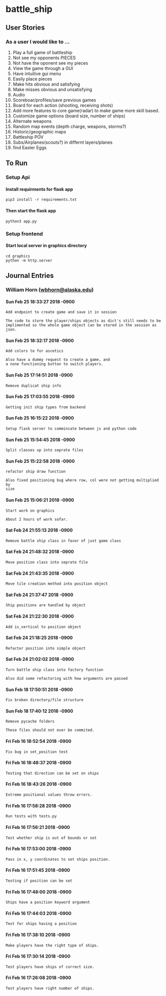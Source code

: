 # battle_ship

## User Stories
### As a user I would like to ...
  1. Play a full game of battleship
  2. Not see my opponents PIECES
  3. Not have the oponent see my pieces
  4. View the game through a GUI
  5. Have intuitive gui menu
  6. Easily place pieces
  7. Make hits obvious and satisfying
  8. Make misses obvious and unsatisfying
  9. Audio
  10. Scoreboar/profiles/save previous games
  11. Board for each action (shooting, receiving shots)
  12. Add more features to core game(radar) to make game more skill based.
  13. Customize game options (board size, number of ships)
  14. Alternate weapons
  15. Random map events (depth charge, weapons, storms?)
  16. Historic/geographic maps
  17. Battleship POV
  18. Subs/Airplanes(scouts?) in differnt layers/planes
  19. find Easter Eggs


## To Run

### Setup Api
#### Install requirments for flask app
    pip3 install -r requirements.txt

#### Then start the flask app
    python3 app.py

### Setup frontend
#### Start local server in graphics directory
    cd graphics
    python -m http.server

## Journal Entries

### William Horn (<wbhorn@alaska.edu>)

####    Sun Feb 25 18:33:27 2018 -0900

    Add endpoint to create game and save it in session

    The code to store the player/ships objects as dict's still needs to be
    implimented so the whole game object can be stored in the session as
    json.

####    Sun Feb 25 18:32:17 2018 -0900

    Add colors to for ascetics

    Also have a dummy request to create a game, and
    a none functioning button to switch players.

####    Sun Feb 25 17:14:51 2018 -0900

    Remove duplicat ship info

####    Sun Feb 25 17:03:55 2018 -0900

    Getting init ship types from backend

####    Sun Feb 25 16:15:22 2018 -0900

    Setup flask server to commincate between js and python code

####    Sun Feb 25 15:54:45 2018 -0900

    Split classes up into seprate files

####    Sun Feb 25 15:22:58 2018 -0900

    refactor ship draw function

    Also fixed positioning bug where row, col were not getting multiplied by
    size

####    Sun Feb 25 15:06:21 2018 -0900

    Start work on graphics

    About 2 hours of work sofar.

####    Sat Feb 24 21:55:13 2018 -0900

    Remove battle ship class in favor of just game class

####    Sat Feb 24 21:48:32 2018 -0900

    Move position class into seprate file

####    Sat Feb 24 21:43:35 2018 -0900

    Move tile creation method into position object

####    Sat Feb 24 21:37:47 2018 -0900

    Ship positions are handled by object

####    Sat Feb 24 21:22:30 2018 -0900

    Add is_vertical to position object

####    Sat Feb 24 21:18:25 2018 -0900

    Refactor position into simple object

####    Sat Feb 24 21:02:02 2018 -0900

    Turn battle ship class into factory function

    Also did some refactoring with how arguments are passed

####    Sun Feb 18 17:50:51 2018 -0900

    Fix broken directory/file structure

####    Sun Feb 18 17:40:12 2018 -0900

    Remove pycache folders

    These files should not ever be commited.

####    Fri Feb 16 18:52:54 2018 -0900

    Fix bug in set_position test

####    Fri Feb 16 18:48:37 2018 -0900

    Testing that direction can be set on ships

####    Fri Feb 16 18:43:26 2018 -0900

    Extreme positional values throw errors.

####    Fri Feb 16 17:58:28 2018 -0900

    Run tests with tests.py

####    Fri Feb 16 17:56:21 2018 -0900

    Test whether ship is out of bounds or not

####    Fri Feb 16 17:53:00 2018 -0900

    Pass in x, y coordinates to set ships position.

####    Fri Feb 16 17:51:45 2018 -0900

    Testing if position can be set

####    Fri Feb 16 17:48:00 2018 -0900

    Ships have a position keyword argument

####    Fri Feb 16 17:44:03 2018 -0900

    Test for ships having a position

####    Fri Feb 16 17:38:10 2018 -0900

    Make players have the right type of ships.

####    Fri Feb 16 17:30:14 2018 -0900

    Test players have ships of correct size.

####    Fri Feb 16 17:26:08 2018 -0900

    Test players have right number of ships.
